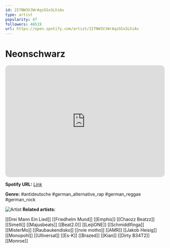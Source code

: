 ```yaml
---
id: 2IfNW3VJWrAqzGSxSLhiAv
type: artist
popularity: 47
followers: 46519
url: https://open.spotify.com/artist/2IfNW3VJWrAqzGSxSLhiAv
---
```

# Neonschwarz

<iframe style="border-radius:12px" src="https://open.spotify.com/embed/artist/2IfNW3VJWrAqzGSxSLhiAv" width="100%" height="352" frameBorder="0" allowfullscreen="" allow="autoplay; clipboard-write; encrypted-media; fullscreen; picture-in-picture" loading="lazy"></iframe>

**Spotify URL:** [Link](https://open.spotify.com/artist/2IfNW3VJWrAqzGSxSLhiAv)

**Genre:**  #antideutsche #german_alternative_rap #german_reggae #german_rock

![Artist](https://i.scdn.co/image/ab6761610000e5ebb2d0aa1f95aafcf053a58807)
**Related artists:**

[[Drei Mann Ein Lied]]
[[Friedhelm Mund]]
[[Emphis]]
[[Chaozz Beatzz]]
[[Simelli]]
[[Majusbeats]]
[[Beat2.0]]
[[LeijiONE]]
[[Schmiddlfinga]]
[[MisterMo]]
[[Raubaukendisko]]
[[nvie motho]]
[[AMR]]
[[Jakob Heisig]]
[[Monopohl]]
[[Ulliversal]]
[[Es-K]]
[[Brazed]]
[[Kian]]
[[Dirty B34T2]]
[[Monroe]]
